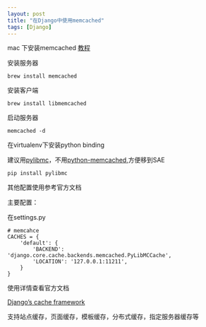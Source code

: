 ```yaml
---
layout: post
title: "在Django中使用memcached"
tags: [Django]
---
```


mac 下安装memcached [教程](http://www.blogways.net/blog/2013/05/01/demo-libmemcached-at-mac.html)

安装服务器

	brew install memcached
安装客户端

	brew install libmemcached
启动服务器

	memcached -d

在virtualenv下安装python binding

建议用[pylibmc](http://sendapatch.se/projects/pylibmc/)，不用[python-memcached](ftp://ftp.tummy.com/pub/python-memcached/),方便移到SAE

	pip install pylibmc
	
其他配置使用参考官方文档

主要配置：

在settings.py

	# memcahce
	CACHES = {
	    'default': {
	        'BACKEND': 'django.core.cache.backends.memcached.PyLibMCCache',
	        'LOCATION': '127.0.0.1:11211',
	    }
	}
	
使用详情查看官方文档

[Django’s cache framework](https://docs.djangoproject.com/en/1.8/topics/cache/)

支持站点缓存，页面缓存，模板缓存，分布式缓存，指定服务器缓存等
